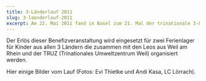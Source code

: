 ```yaml
---
title: 3-Länderlauf 2011
slug: 3-laenderlauf-2011
excerpt: Am 22. Mai 2011 fand in Basel zum 21. Mal der trinationale 3-Länderlauf statt. Zwölf Lions Clubs aus Südbaden, dem Süd-Elsass und der Nordwest-Schweiz haben auch dieses Jahr das Patronat übernommen.
---
```


Der Erlös dieser Benefizveranstaltung wird eingesetzt für zwei Ferienlager für Kinder aus allen 3 Ländern die zusammen mit den Leos aus Weil am Rhein und der TRUZ (Trinationales Umweltzentrum Weil) organisiert werden.

Hier einige Bilder vom Lauf (Fotos: Evi Thietke und Andi Kasa, LC Lörrach).
